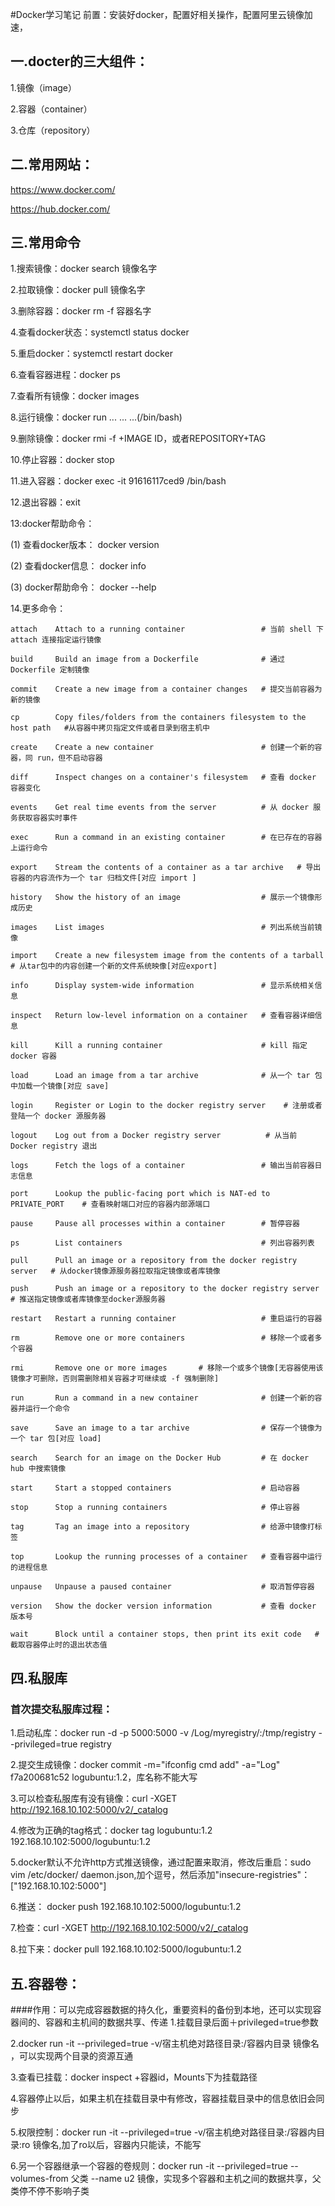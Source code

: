 #Docker学习笔记
前置：安装好docker，配置好相关操作，配置阿里云镜像加速，
## 一.docter的三大组件：
1.镜像（image）

2.容器（container）

3.仓库（repository）
## 二.常用网站：
https://www.docker.com/ 

https://hub.docker.com/
## 三.常用命令
1.搜索镜像：docker search 镜像名字

2.拉取镜像：docker pull 镜像名字

3.删除容器：docker rm -f 容器名字

4.查看docker状态：systemctl status docker

5.重启docker：systemctl restart docker

6.查看容器进程：docker ps

7.查看所有镜像：docker images

8.运行镜像：docker run ... ... ...(/bin/bash)

9.删除镜像：docker rmi -f +IMAGE ID，或者REPOSITORY+TAG

10.停止容器：docker stop 

11.进入容器：docker exec -it 91616117ced9 /bin/bash

12.退出容器：exit

13:docker帮助命令：

(1) 查看docker版本：
docker version

(2) 查看docker信息：
docker info

(3) docker帮助命令：
docker --help

14.更多命令：

	attach    Attach to a running container                 # 当前 shell 下 attach 连接指定运行镜像

	build     Build an image from a Dockerfile              # 通过 Dockerfile 定制镜像
	
	commit    Create a new image from a container changes   # 提交当前容器为新的镜像
	
	cp        Copy files/folders from the containers filesystem to the host path   #从容器中拷贝指定文件或者目录到宿主机中
	
	create    Create a new container                        # 创建一个新的容器，同 run，但不启动容器
	
	diff      Inspect changes on a container's filesystem   # 查看 docker 容器变化
	
	events    Get real time events from the server          # 从 docker 服务获取容器实时事件
	
	exec      Run a command in an existing container        # 在已存在的容器上运行命令
	
	export    Stream the contents of a container as a tar archive   # 导出容器的内容流作为一个 tar 归档文件[对应 import ]
	
	history   Show the history of an image                  # 展示一个镜像形成历史
	
	images    List images                                   # 列出系统当前镜像
	
	import    Create a new filesystem image from the contents of a tarball # 从tar包中的内容创建一个新的文件系统映像[对应export]
	
	info      Display system-wide information               # 显示系统相关信息
	
	inspect   Return low-level information on a container   # 查看容器详细信息
	
	kill      Kill a running container                      # kill 指定 docker 容器
	
	load      Load an image from a tar archive              # 从一个 tar 包中加载一个镜像[对应 save]
	
	login     Register or Login to the docker registry server    # 注册或者登陆一个 docker 源服务器
	
	logout    Log out from a Docker registry server          # 从当前 Docker registry 退出
	
	logs      Fetch the logs of a container                 # 输出当前容器日志信息
	
	port      Lookup the public-facing port which is NAT-ed to PRIVATE_PORT    # 查看映射端口对应的容器内部源端口
	
	pause     Pause all processes within a container        # 暂停容器
	
	ps        List containers                               # 列出容器列表
	
	pull      Pull an image or a repository from the docker registry server   # 从docker镜像源服务器拉取指定镜像或者库镜像
	
	push      Push an image or a repository to the docker registry server    # 推送指定镜像或者库镜像至docker源服务器
	
	restart   Restart a running container                   # 重启运行的容器
	
	rm        Remove one or more containers                 # 移除一个或者多个容器
	
	rmi       Remove one or more images       # 移除一个或多个镜像[无容器使用该镜像才可删除，否则需删除相关容器才可继续或 -f 强制删除]
	
	run       Run a command in a new container              # 创建一个新的容器并运行一个命令
	
	save      Save an image to a tar archive                # 保存一个镜像为一个 tar 包[对应 load]
	
	search    Search for an image on the Docker Hub         # 在 docker hub 中搜索镜像
	
	start     Start a stopped containers                    # 启动容器
	
	stop      Stop a running containers                     # 停止容器
	
	tag       Tag an image into a repository                # 给源中镜像打标签
	
	top       Lookup the running processes of a container   # 查看容器中运行的进程信息
	
	unpause   Unpause a paused container                    # 取消暂停容器
	
	version   Show the docker version information           # 查看 docker 版本号
	
	wait      Block until a container stops, then print its exit code   # 截取容器停止时的退出状态值


## 四.私服库
### 首次提交私服库过程：
 
1.启动私库：docker run -d -p 5000:5000 -v /Log/myregistry/:/tmp/registry --privileged=true registry

2.提交生成镜像：docker commit -m="ifconfig cmd add" -a="Log" f7a200681c52 logubuntu:1.2，库名称不能大写

3.可以检查私服库有没有镜像：curl -XGET http://192.168.10.102:5000/v2/_catalog

4.修改为正确的tag格式：docker tag logubuntu:1.2 192.168.10.102:5000/logubuntu:1.2

5.docker默认不允许http方式推送镜像，通过配置来取消，修改后重启：sudo vim /etc/docker/
daemon.json,加个逗号，然后添加"insecure-registries"：["192.168.10.102:5000"]

6.推送： docker push 192.168.10.102:5000/logubuntu:1.2

7.检查：curl -XGET http://192.168.10.102:5000/v2/_catalog

8.拉下来：docker pull 192.168.10.102:5000/logubuntu:1.2

## 五.容器卷：
####作用：可以完成容器数据的持久化，重要资料的备份到本地，还可以实现容器间的、容器和主机间的数据共享、传递
1.挂载目录后面＋privileged=true参数

2.docker run -it --privileged=true -v/宿主机绝对路径目录:/容器内目录 镜像名 ，可以实现两个目录的资源互通

3.查看已挂载：docker inspect +容器id，Mounts下为挂载路径

4.容器停止以后，如果主机在挂载目录中有修改，容器挂载目录中的信息依旧会同步

5.权限控制：docker run -it --privileged=true -v/宿主机绝对路径目录:/容器内目录:ro 镜像名,加了ro以后，容器内只能读，不能写

6.另一个容器继承一个容器的卷规则：docker run -it --privileged=true --volumes-from 父类 --name u2 镜像，实现多个容器和主机之间的数据共享，父类停不停不影响子类
